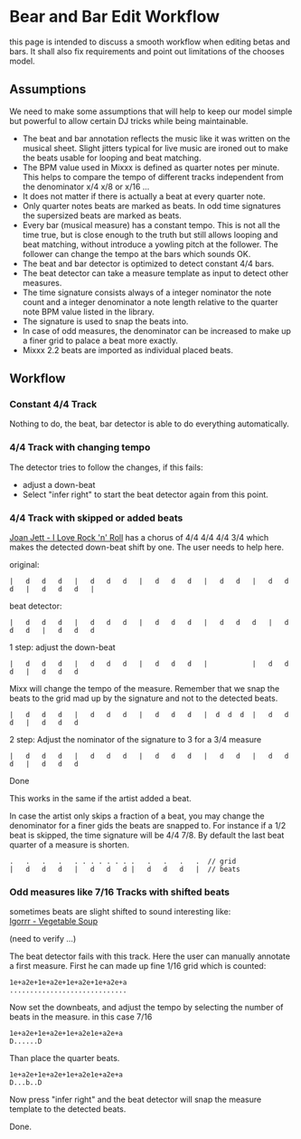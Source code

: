 # Bear and Bar Edit Workflow

this page is intended to discuss a smooth workflow when editing betas and bars. It shall also fix requirements and point out limitations of the chooses model.  

## Assumptions ##

We need to make some assumptions that will help to keep our model simple but powerful to allow certain DJ tricks while being maintainable. 

* The beat and bar annotation reflects the music like it was written on the musical sheet. Slight jitters typical for live music are ironed out to make the beats usable for looping and beat matching.  
* The BPM value used in Mixxx is defined as quarter notes per minute. This helps to compare the tempo of different tracks independent from the denominator x/4 x/8 or x/16 ...
* It does not matter if there is actually a beat at every quarter note.
* Only quarter notes beats are marked as beats. In odd time signatures the supersized beats are marked as beats.   
* Every bar (musical measure) has a constant tempo. This is not all the time true, but is close enough to the truth but still allows looping and beat matching, without introduce a yowling pitch at the follower. The follower can change the tempo at the bars which sounds OK. 
* The beat and bar detector is optimized to detect constant 4/4 bars. 
* The beat detector can take a measure template as input to detect other measures.
* The time signature consists always of a integer nominator the note count and a integer denominator a note length relative to the quarter note BPM value listed in the library.  
* The signature is used to snap the beats into.  
* In case of odd measures, the denominator can be increased to make up a finer grid to palace a beat more exactly. 
* Mixxx 2.2 beats are imported as individual placed beats.    

## Workflow ##

### Constant 4/4 Track ### 

Nothing to do, the beat, bar detector is able to do everything automatically. 

### 4/4 Track with changing tempo ### 

The detector tries to follow the changes, if this fails: 
* adjust a down-beat
* Select "infer right" to start the beat detector again from this point. 

### 4/4 Track with skipped or added beats ### 

[Joan Jett - I Love Rock 'n' Roll](https://www.youtube.com/watch?v=iC8oP4Z_xPw) has a chorus of 4/4 4/4 4/4 3/4 which makes the detected down-beat shift by one. The user needs to help here. 

original:
```
|   d   d   d   |   d   d   d   |   d   d   d   |   d   d   |   d   d   d   |   d   d   d   | 
```
beat detector:
```
|   d   d   d   |   d   d   d   |   d   d   d   |   d   d   d   |   d   d   d   |   d   d   d   
```
1 step: adjust the down-beat
```
|   d   d   d   |   d   d   d   |   d   d   d   |           |   d   d   d   |   d   d   d 
```
Mixx will change the tempo of the measure. Remember that we snap the beats to the grid mad up by the signature and not to the detected beats. 
```
|   d   d   d   |   d   d   d   |   d   d   d   |  d  d  d  |   d   d   d   |   d   d   d
```
2 step: Adjust the nominator of the signature to 3 for a 3/4 measure  
```
|   d   d   d   |   d   d   d   |   d   d   d   |   d   d   |   d   d   d   |   d   d   d
```
Done 

This works in the same if the artist added a beat. 

In case the artist only skips a fraction of a beat, you may change the denominator for a finer gids the beats are snapped to. For instance if a 1/2 beat is skipped, the time signature will be 4/4 7/8. By default the last beat quarter of a measure is shorten.

```
.   .   .   .   . . . . . . . .   .   .   .   .  // grid    
|   d   d   d   |   d   d   d |   d   d   d   |  // beats 
```

### Odd measures like 7/16 Tracks with shifted beats ###

sometimes beats are slight shifted to sound interesting like:  
[Igorrr - Vegetable Soup](https://www.youtube.com/watch?v=5LN7W3EtRMg)

(need to verify ...)

The beat detector fails with this track. Here the user can manually annotate a first measure. 
First he can made up fine 1/16 grid which is counted:
```
1e+a2e+1e+a2e+1e+a2e+1e+a2e+a 
.............................   
```
Now set the downbeats, and adjust the tempo by selecting the number of beats in the measure. in this case 7/16 
```
1e+a2e+1e+a2e+1e+a2e1e+a2e+a 
D......D   
```
Than place the quarter beats. 
```
1e+a2e+1e+a2e+1e+a2e1e+a2e+a 
D...b..D   
```
Now press "infer right" and the beat detector will snap the measure template to the detected beats. 

Done. 













  




 
 








       


